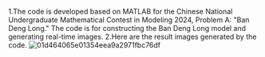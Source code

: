 1.The code is developed based on MATLAB for the Chinese National Undergraduate Mathematical Contest in Modeling 2024, Problem A: "Ban Deng Long." 
The code is for constructing the Ban Deng Long model and generating real-time images.
2.Here are the result images generated by the code.
![01d464065e01354eea9a2971fbc76df](https://github.com/user-attachments/assets/87b1f9fc-9d75-4fe9-8bf9-15ee7fab5f99)
